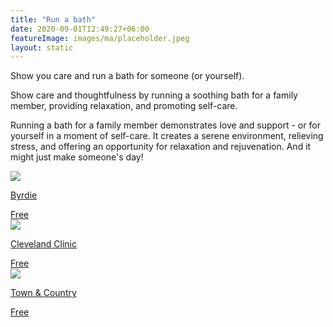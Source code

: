 ```yaml
---
title: "Run a bath"
date: 2020-09-01T12:49:27+06:00
featureImage: images/ma/placeholder.jpeg
layout: static
---
```


Show you care and run a bath for someone (or yourself).

Show care and thoughtfulness by running a soothing bath for a family member, providing relaxation, and promoting self-care.

Running a bath for a family member demonstrates love and support - or for yourself in a moment of self-care. It creates a serene environment, relieving stress, and offering an opportunity for relaxation and rejuvenation. And it might just make someone's day!

<a class="ma-link" href="https://www.byrdie.com/steps-to-create-the-perfect-bath-346964"><div class="ma-card"><div class="ma-icon"><img src ="/images/icon-check.png"/></div><div class="ma-name"><p>Byrdie</p></div><div class="ma-paid-text"><span>Free </span></div></div></a><a class="ma-link" href="https://health.clevelandclinic.org/reasons-to-take-a-bath/"><div class="ma-card"><div class="ma-icon"><img src ="/images/icon-check.png"/></div><div class="ma-name"><p>Cleveland Clinic</p></div><div class="ma-paid-text"><span>Free </span></div></div></a><a class="ma-link" href="https://www.townandcountrymag.com/style/beauty-products/a18673205/hot-baths-benefits/"><div class="ma-card"><div class="ma-icon"><img src ="/images/icon-check.png"/></div><div class="ma-name"><p>Town & Country</p></div><div class="ma-paid-text"><span>Free </span></div></div></a>  

<br/><br/>






